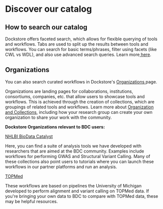 # Discover our catalog

## How to search our catalog

Dockstore offers faceted search, which allows for flexible querying of tools and workflows. Tabs are used to split up the results between tools and workflows. You can search for basic terms/phrases, filter using facets (like CWL vs WDL), and also use advanced search queries. Learn more[ here](https://docs.dockstore.org/en/develop/end-user-topics/faceted-search.html).

## Organizations

You can also search curated workflows in Dockstore's [Organizations ](https://dockstore.org/organizations)page.&#x20;

Organizations are landing pages for collaborations, institutions, consortiums, companies, etc. that allow users to showcase tools and workflows. This is achieved through the creation of collections, which are groupings of related tools and workflows.  Learn more about [Organization and Collections](https://docs.dockstore.org/en/develop/advanced-topics/organizations-and-collections.html), including how your research group can create your own organization to share your work with the community.

**Dockstore Organizations relevant to BDC users:**&#x20;

[NHLBI BioData Catalyst](https://dockstore.org/organizations/bdcatalyst)&#x20;

Here, you can find a suite of analysis tools we have developed with researchers that are aimed at the BDC community. Examples include workflows for performing GWAS and Structural Variant Calling. Many of these collections also point users to tutorials where you can launch these workflows in our partner platforms and run an analysis.

[TOPMed](https://dockstore.org/organizations/topmed)

These workflows are based on pipelines the University of Michigan developed to perform alignment and variant calling on TOPMed data. If you're bringing your own data to BDC to compare with TOPMed data, these may be helpful resources.&#x20;
